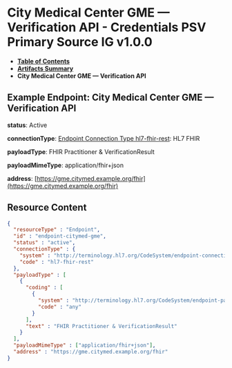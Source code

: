 # City Medical Center GME — Verification API - Credentials PSV Primary Source IG v1.0.0

* [**Table of Contents**](toc.md)
* [**Artifacts Summary**](artifacts.md)
* **City Medical Center GME — Verification API**

## Example Endpoint: City Medical Center GME — Verification API

**status**: Active

**connectionType**: [Endpoint Connection Type hl7-fhir-rest](http://terminology.hl7.org/6.5.0/CodeSystem-endpoint-connection-type.html#endpoint-connection-type-hl7-fhir-rest): HL7 FHIR

**payloadType**: FHIR Practitioner & VerificationResult

**payloadMimeType**: application/fhir+json

**address**: [https://gme.citymed.example.org/fhir](https://gme.citymed.example.org/fhir)



## Resource Content

```json
{
  "resourceType" : "Endpoint",
  "id" : "endpoint-citymed-gme",
  "status" : "active",
  "connectionType" : {
    "system" : "http://terminology.hl7.org/CodeSystem/endpoint-connection-type",
    "code" : "hl7-fhir-rest"
  },
  "payloadType" : [
    {
      "coding" : [
        {
          "system" : "http://terminology.hl7.org/CodeSystem/endpoint-payload-type",
          "code" : "any"
        }
      ],
      "text" : "FHIR Practitioner & VerificationResult"
    }
  ],
  "payloadMimeType" : ["application/fhir+json"],
  "address" : "https://gme.citymed.example.org/fhir"
}

```
